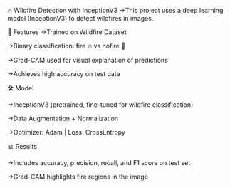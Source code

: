 🔥 Wildfire Detection with InceptionV3
->This project uses a deep learning model (InceptionV3) to detect wildfires in images.

🚀 Features
->Trained on Wildfire Dataset

->Binary classification: fire 🔥 vs nofire 🌲

->Grad-CAM used for visual explanation of predictions

->Achieves high accuracy on test data

🛠️ Model

->InceptionV3 (pretrained, fine-tuned for wildfire classification)

->Data Augmentation + Normalization

->Optimizer: Adam | Loss: CrossEntropy

📊 Results

->Includes accuracy, precision, recall, and F1 score on test set

->Grad-CAM highlights fire regions in the image
